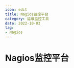 ```yaml
---
icon: edit
title: Nagios监控平台
category: 运维监控工具
date: 2022-10-03
tag:
- Nagios
---
```


<!-- more -->

# Nagios监控平台







